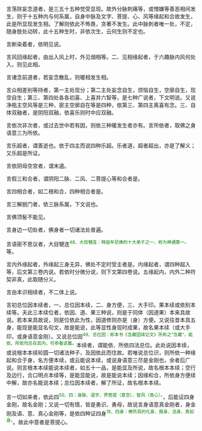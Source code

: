 言荡除妄念道者，是三五十五种觉受显现。故外分脉刺痛等，或憎嫌等善恶相间发生，则于十五种内与何系属，自身中脉及文字、菩提、心、风等缘起和合故发生，此是所显现发生相。了解则依此不怖畏，贪著不发生。此中脉刺者唯一处，不定，随身肢处动转，此十五种生时，非依次生，云何生则不定也。

言断染着者，依明见说。

言风回缘起者，由出入风上时，外见烟相等。二、见相缘起者，于六趣脉内风何处入，则见此相。

言诸念前道者，若妄念散乱，则暖相发生相。

言众相差别等持者，第一主处现分；第二主处妄念自生，烦恼自生，空廓自生，现空自生；第三、第四处各各初喜、上喜并六智等，是七种广说者，下文明说。又说净瓶主空风等是三种，密主空廓自在等是四种，依第三、第四主离喜有念。三、自体双融者，是阴阳双融，依喜乐则时中应双融。

言依次非次者，或过去世中若有因，则依三种暖发生者亦有。言所依者，取佛之身语意三为所依。

言乐超者，谓善逝也。依于四主而说四种乐超。乐者道，超者超出，亦是了解义；又乐超是所证。

言依阴母空宫者，谓末遏。

言假三和合者，谓阴阳二脉、二风、二菩提心等和合者是。

言四相合者，如二根和合，四种相合者是。

言三解脱门者，依三脉系属，下文说也。

言佛顶髻不能见。

言身边一切处者，佛身者一切诸法处普遍。

言语密不思议者，大目犍连<sup><font color="green">48、大目犍连：释迦牟尼佛的十大弟子之一，称为神通第一。</font></sup>等。

言内外缘起者，外缘起三身无异，佛处不定时受主者是。内缘起者，谓四种超入等，后文第三卷内说。若依时分微分说，则下文第四卷说。五缘起内，内外二种符契非真，此取随分义。

言由本识相续者，不二体上说。

言初总位因本续者，一、总位因本续，二、身方便，三、大手印。果本续或依别本续等。夫此三本续位者，依因、道、果三种说，则是于同体（因道果）本来具故说。若本来具故说，则是位依此为性，因道修则亦是（身）方便。又说往昔本具五身，能现是能显名句文，故是能说，此等显性身现时成果，故名果本续（或大手印，或身语意金刚）。又说总位因<sup><font color="green">49、总位因：即本书《含藏因续记文》所称之“含藏”，能依、所依均总存其内，可参看该篇。</font></sup>本续者，谓能依、所依四法总位。此处说因本续，或说根本本续轮圆一切诸法种子，及因依此而住故。若唯说总位识，则所依一种缘起和合于身，名方便本续，或云能说本续，或说身语意三尽是金刚也，余者后广说。则言根本本续能说本续者，如五十一品，是能显及所说，故名根本本续；空行及边行，合口明点本续等，是能显能说，故是能说本续；因缘和合，所依身方便续中解，故亦名能说本续；总位因本续者，解了所证，故名根本本续。

言一切如来者，依此四<sup><font color="green">50、四：身脉、语字、界菩提（意念）、智风（真心）。</font></sup>，后能证四身金刚，故名金刚；又说一切有情，皆是勇识、勇母，故说言身语意真金刚者，身金刚及语、意、真心金刚等，是依四种证四身<sup><font color="green">18、四身：佛所具的化身、报身、法身、真如身。</font></sup>。故此中意者是菩提心。
